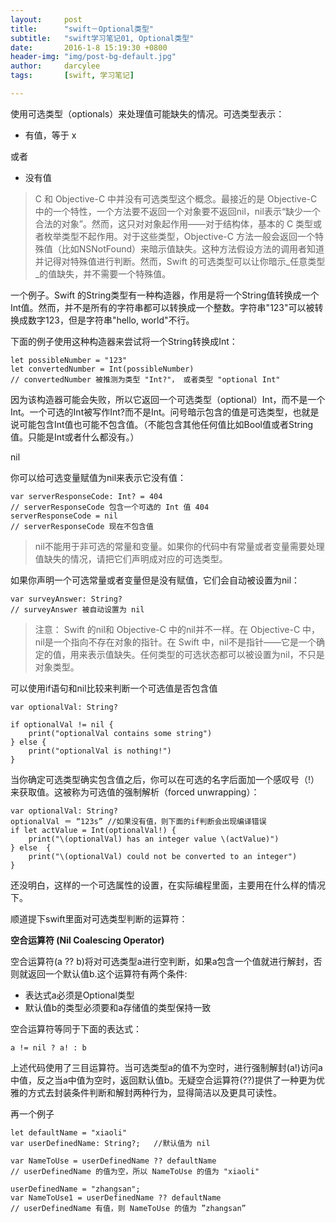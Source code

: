 ```yaml
---
layout:     post
title:      "swift－Optional类型"
subtitle:   "swift学习笔记01, Optional类型"
date:       2016-1-8 15:19:30 +0800
header-img: "img/post-bg-default.jpg"
author:     darcylee
tags:       [swift, 学习笔记]

---
```

使用可选类型（optionals）来处理值可能缺失的情况。可选类型表示：

* 有值，等于 x

或者

* 没有值

> C 和 Objective-C 中并没有可选类型这个概念。最接近的是 Objective-C 中的一个特性，一个方法要不返回一个对象要不返回nil，nil表示“缺少一个合法的对象”。然而，这只对对象起作用——对于结构体，基本的 C 类型或者枚举类型不起作用。对于这些类型，Objective-C 方法一般会返回一个特殊值（比如NSNotFound）来暗示值缺失。这种方法假设方法的调用者知道并记得对特殊值进行判断。然而，Swift 的可选类型可以让你暗示_任意类型_的值缺失，并不需要一个特殊值。

一个例子。Swift 的String类型有一种构造器，作用是将一个String值转换成一个Int值。然而，并不是所有的字符串都可以转换成一个整数。字符串"123"可以被转换成数字123，但是字符串"hello, world"不行。

下面的例子使用这种构造器来尝试将一个String转换成Int：

```
let possibleNumber = "123"
let convertedNumber = Int(possibleNumber)
// convertedNumber 被推测为类型 "Int?"， 或者类型 "optional Int"
```

因为该构造器可能会失败，所以它返回一个可选类型（optional）Int，而不是一个Int。一个可选的Int被写作Int?而不是Int。问号暗示包含的值是可选类型，也就是说可能包含Int值也可能不包含值。（不能包含其他任何值比如Bool值或者String值。只能是Int或者什么都没有。）

nil

你可以给可选变量赋值为nil来表示它没有值：

```
var serverResponseCode: Int? = 404
// serverResponseCode 包含一个可选的 Int 值 404
serverResponseCode = nil
// serverResponseCode 现在不包含值
```

> nil不能用于非可选的常量和变量。如果你的代码中有常量或者变量需要处理值缺失的情况，请把它们声明成对应的可选类型。

如果你声明一个可选常量或者变量但是没有赋值，它们会自动被设置为nil：

```
var surveyAnswer: String?
// surveyAnswer 被自动设置为 nil
```

> 注意：
Swift 的nil和 Objective-C 中的nil并不一样。在 Objective-C 中，nil是一个指向不存在对象的指针。在 Swift 中，nil不是指针——它是一个确定的值，用来表示值缺失。任何类型的可选状态都可以被设置为nil，不只是对象类型。

可以使用if语句和nil比较来判断一个可选值是否包含值

```
var optionalVal: String?

if optionalVal != nil {
    print("optionalVal contains some string")
} else {
    print("optionalVal is nothing!")
}
```

当你确定可选类型确实包含值之后，你可以在可选的名字后面加一个感叹号（!）来获取值。这被称为可选值的强制解析（forced unwrapping）：

```
var optionalVal: String? 
optionalVal ＝ “123s” //如果没有值，则下面的if判断会出现编译错误
if let actValue = Int(optionalVal!) {
    print("\(optionalVal) has an integer value \(actValue)")
} else  {
    print("\(optionalVal) could not be converted to an integer")
}
```

还没明白，这样的一个可选属性的设置，在实际编程里面，主要用在什么样的情况下。

顺道提下swift里面对可选类型判断的运算符：

**空合运算符 (Nil Coalescing Operator)**

空合运算符(a ?? b)将对可选类型a进行空判断，如果a包含一个值就进行解封，否则就返回一个默认值b.这个运算符有两个条件:

* 表达式a必须是Optional类型
* 默认值b的类型必须要和a存储值的类型保持一致

空合运算符等同于下面的表达式：

```
a != nil ? a! : b
```

上述代码使用了三目运算符。当可选类型a的值不为空时，进行强制解封(a!)访问a中值，反之当a中值为空时，返回默认值b。无疑空合运算符(??)提供了一种更为优雅的方式去封装条件判断和解封两种行为，显得简洁以及更具可读性。

再一个例子

```
let defaultName = "xiaoli"
var userDefinedName: String?;   //默认值为 nil

var NameToUse = userDefinedName ?? defaultName
// userDefinedName 的值为空，所以 NameToUse 的值为 "xiaoli"

userDefinedName = "zhangsan";
var NameToUse1 = userDefinedName ?? defaultName
// userDefinedName 有值，则 NameToUse 的值为 ”zhangsan”
```
